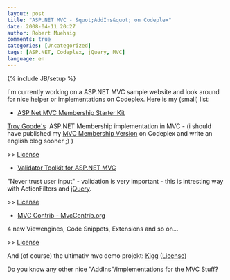 ```yaml
---
layout: post
title: "ASP.NET MVC - &quot;AddIns&quot; on Codeplex"
date: 2008-04-11 20:27
author: Robert Muehsig
comments: true
categories: [Uncategorized]
tags: [ASP.NET, Codeplex, jQuery, MVC]
language: en
---
```

{% include JB/setup %}
<p>I`m currently working on a ASP.NET MVC sample website and look around for nice helper or implementations on Codeplex. Here is my (small) list:</p>  <ul>   <li><a href="http://www.codeplex.com/MvcMembership">ASP.Net MVC Membership Starter Kit</a> </li> </ul>
<p><a href="http://www.squaredroot.com/post/2008/04/MVC-Membership-Starter-Kit-11.aspx">Troy Goode&#180;s</a>&#160; ASP.NET Membership implementation in MVC - (i should have published my <a href="{{BASE_PATH}}/2008/03/13/aspnet-mvc-preview-2-membership/">MVC Membership Version</a> on Codeplex and write an english blog sooner ;) )</p>
<p>&gt;&gt; <a href="http://www.codeplex.com/MvcMembership/license">License</a></p>  <ul>   <li><a href="http://www.codeplex.com/MvcValidatorToolkit">Validator Toolkit for ASP.NET MVC</a> </li> </ul>
<p>&quot;Never trust user input&quot; - validation is very important - this is intresting way with ActionFilters and <a href="http://jquery.com/">jQuery</a>.</p>
<p>&gt;&gt; <a href="http://www.codeplex.com/MvcValidatorToolkit/license">License</a></p>  <ul>   <li><a href="http://www.codeplex.com/MVCContrib">MVC Contrib - MvcContrib.org</a> </li> </ul>
<p>4 new Viewengines, Code Snippets, Extensions and so on...</p>
<p>&gt;&gt; <a href="http://www.codeplex.com/MVCContrib/license">License</a>&#160;</p>  

<p>And (of course) the ultimativ mvc demo projekt: <a href="http://www.codeplex.com/Kigg">Kigg</a> (<a href="http://www.codeplex.com/Kigg/license">License</a>)</p>  

<p>Do you know any other nice &quot;AddIns&quot;/Implementations for the MVC Stuff? </p>
